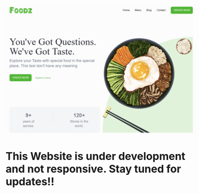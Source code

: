 ![screenshot](image.png)
# This Website is under development and not responsive. Stay tuned for updates!! 